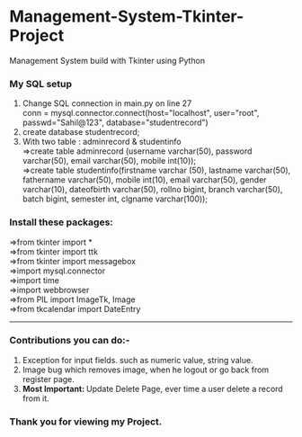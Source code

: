 # Management-System-Tkinter-Project
Management System build with Tkinter using Python

<h3>My SQL setup </h3>
<ol>
  <li>Change SQL connection in main.py on line 27<br>
  conn = mysql.connector.connect(host="localhost", user="root", passwd="Sahil@123", database="studentrecord")</li>
  <li>create database studentrecord;</li>
  <li>With two table : adminrecord & studentinfo<br>
  =>create table adminrecord (username varchar(50), password varchar(50), email varchar(50), mobile int(10));<br>
  =>create table studentinfo(firstname varchar (50), lastname varchar(50), fathername varchar(50), mobile int(10), email varchar(50), gender varchar(10), dateofbirth varchar(50), rollno bigint, branch varchar(50), batch bigint, semester int, clgname varchar(100));</li>
</ol>

<h3>Install these packages:</h3>
=>from tkinter import *<br>
=>from tkinter import ttk<br>
=>from tkinter import messagebox<br>
=>import mysql.connector<br>
=>import time<br>
=>import webbrowser<br>
=>from PIL import ImageTk, Image<br>
=>from tkcalendar import DateEntry<br>
<hr>
<h3>Contributions you can do:-</h3>
<ol>
  <li>Exception for input fields. such as numeric value, string value.</li>
  <li>Image bug which removes image, when he logout or go back from register page.</li>
  <li><b>Most Important: </b>Update Delete Page, ever time a user delete a record from it.</li>
 </ol>

<h3>Thank you for viewing my Project.</h3>
